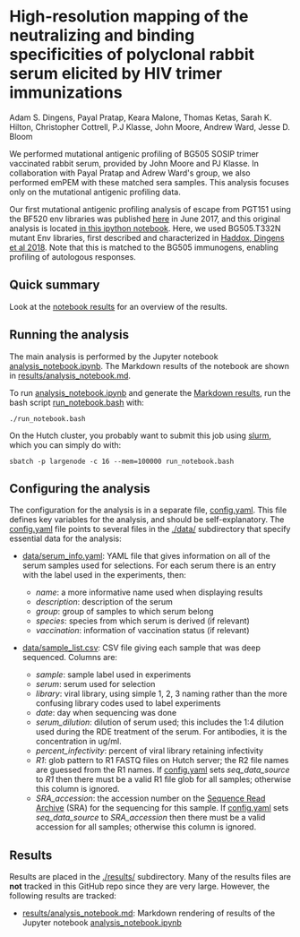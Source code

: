 # High-resolution mapping of the neutralizing and binding specificities of polyclonal rabbit serum elicited by HIV trimer immunizations
Adam S. Dingens, Payal Pratap, Keara Malone, Thomas Ketas, Sarah K. Hilton, Christopher Cottrell, P.J Klasse, John Moore, Andrew Ward, Jesse D. Bloom 

We performed mutational antigenic profiling of BG505 SOSIP trimer vaccinated rabbit serum, provided by John Moore and PJ Klasse. In collaboration with Payal Pratap and Adrew Ward's group, we also performed emPEM with these matched sera samples. This analysis focuses only on the mutational antigenic profiling data. 

Our first mutational antigenic profiling analysis of escape from PGT151 using the BF520 env libraries was published [here](http://dx.doi.org/10.1016/j.chom.2017.05.003) in June 2017, and this original analysis is located [in this ipython notebook](https://github.com/adingens/BF520_MutationalAntigenicProfiling_PGT151). Here, we used BG505.T332N mutant Env libraries, first described and characterized in [Haddox, Dingens et al 2018](https://elifesciences.org/articles/34420). Note that this is matched to the BG505 immunogens, enabling profiling of autologous responses. 

## Quick summary
Look at the [notebook results](results/analysis_notebook.md) for an overview of the results.

## Running the analysis
The main analysis is performed by the Jupyter notebook [analysis_notebook.ipynb](analysis_notebook.ipynb).
The Markdown results of the notebook are shown in [results/analysis_notebook.md](results/analysis_notebook.md).

To run [analysis_notebook.ipynb](analysis_notebook.ipynb) and generate the [Markdown results](results/analysis_notebook.md), run the bash script [run_notebook.bash](run_notebook.bash) with:

    ./run_notebook.bash
    
On the Hutch cluster, you probably want to submit this job using [slurm](https://slurm.schedmd.com/), which you can simply do with:

    sbatch -p largenode -c 16 --mem=100000 run_notebook.bash

## Configuring the analysis
The configuration for the analysis is in a separate file, [config.yaml](config.yaml). 
This file defines key variables for the analysis, and should be self-explanatory. 
The [config.yaml](config.yaml) file points to several files in the [./data/](data) subdirectory that specify essential data for the analysis:

  - [data/serum_info.yaml](data/serum_info.yaml):
    YAML file that gives information on all of the serum samples used for selections.
    For each serum there is an entry with the label used in the experiments, then:
      - *name*: a more informative name used when displaying results
      - *description*: description of the serum
      - *group*: group of samples to which serum belong
      - *species*: species from which serum is derived (if relevant)
      - *vaccination*: information of vaccination status (if relevant)

  - [data/sample_list.csv](data/sample_list.csv):
    CSV file giving each sample that was deep sequenced.
    Columns are:
      - *sample*: sample label used in experiments
      - *serum*: serum used for selection
      - *library*: viral library, using simple 1, 2, 3 naming rather than the more confusing library codes used to label experiments
      - *date*: day when sequencing was done
      - *serum_dilution*: dilution of serum used; this includes the 1:4 dilution used during the RDE treatment of the serum. For antibodies, it is the concentration in ug/ml.
      - *percent_infectivity*: percent of viral library retaining infectivity
      - *R1*: glob pattern to R1 FASTQ files on Hutch server; the R2 file names are guessed from the R1 names. If [config.yaml](config.yaml) sets *seq_data_source* to *R1* then there must be a valid R1 file glob for all samples; otherwise this column is ignored.
      - *SRA_accession*: the accession number on the [Sequence Read Archive](https://www.ncbi.nlm.nih.gov/sra) (SRA) for the sequencing for this sample. If [config.yaml](config.yaml) sets *seq_data_source* to *SRA_accession* then there must be a valid accession for all samples; otherwise this column is ignored.
  
  
## Results
Results are placed in the [./results/](results) subdirectory.
Many of the results files are **not** tracked in this GitHub repo since they are very large.
However, the following results are tracked:

  - [results/analysis_notebook.md](results/analysis_notebook.md): Markdown rendering of results of the Jupyter notebook [analysis_notebook.ipynb](analysis_notebook.ipynb)
